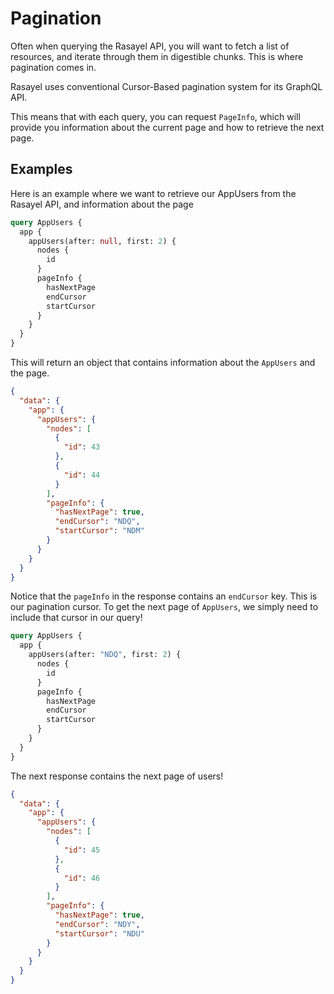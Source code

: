 # Pagination
Often when querying the Rasayel API, you will want to fetch a list of resources, and iterate through them in digestible chunks. This is where pagination comes in.

Rasayel uses conventional Cursor-Based pagination system for its GraphQL API.

This means that with each query, you can request `PageInfo`, which will provide you information about the current page and how to retrieve the next page.

## Examples

Here is an example where we want to retrieve our AppUsers from the Rasayel API, and information about the page
```graphql
query AppUsers {
  app {
    appUsers(after: null, first: 2) {
      nodes {
        id
      }
      pageInfo {
        hasNextPage
        endCursor
        startCursor
      }
    }
  }
}
```
This will return an object that contains information about the `AppUsers` and the page.
```json
{
  "data": {
    "app": {
      "appUsers": {
        "nodes": [
          {
            "id": 43
          },
          {
            "id": 44
          }
        ],
        "pageInfo": {
          "hasNextPage": true,
          "endCursor": "NDQ",
          "startCursor": "NDM"
        }
      }
    }
  }
}
```

Notice that the `pageInfo` in the response contains an `endCursor` key. This is our pagination cursor. To get the next page of `AppUsers`, we simply need to include that cursor in our query!

```graphql
query AppUsers {
  app {
    appUsers(after: "NDQ", first: 2) {
      nodes {
        id
      }
      pageInfo {
        hasNextPage
        endCursor
        startCursor
      }
    }
  }
}
```
The next response contains the next page of users!
```json
{
  "data": {
    "app": {
      "appUsers": {
        "nodes": [
          {
            "id": 45
          },
          {
            "id": 46
          }
        ],
        "pageInfo": {
          "hasNextPage": true,
          "endCursor": "NDY",
          "startCursor": "NDU"
        }
      }
    }
  }
}
```
